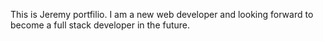 This is Jeremy portfilio.
I am a new web developer and looking forward to become a full stack developer in the future.

